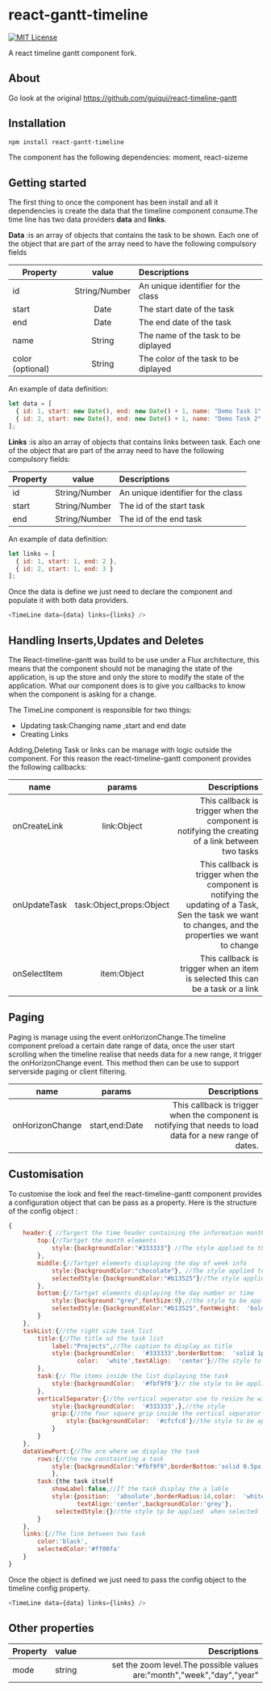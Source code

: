 # react-gantt-timeline

[![MIT License](https://img.shields.io/npm/l/react-list.svg?style=flat-square)](http://opensource.org/licenses/MIT)

A react timeline gantt component fork.

## About

Go look at the original https://github.com/guiqui/react-timeline-gantt

## Installation

```bash
npm install react-gantt-timeline
```

The component has the following dependencies: moment, react-sizeme

## Getting started

The first thing to once the component has been install and all it dependencies is create the data that the timeline component consume.The time line has two data providers **data** and **links**.

**Data** :is an array of objects that contains the task to be shown. Each one of the object that are part of the array need to have the following compulsory fields

| Property         |     value     | Descriptions                         |
| ---------------- | :-----------: | :----------------------------------- |
| id               | String/Number | An unique identifier for the class   |
| start            |     Date      | The start date of the task           |
| end              |     Date      | The end date of the task             |
| name             |    String     | The name of the task to be diplayed  |
| color (optional) |    String     | The color of the task to be diplayed |

An example of data definition:

```javascript
let data = [
  { id: 1, start: new Date(), end: new Date() + 1, name: "Demo Task 1" },
  { id: 2, start: new Date(), end: new Date() + 1, name: "Demo Task 2" }
];
```

**Links** :is also an array of objects that contains links between task. Each one of the object that are part of the array need to have the following compulsory fields:

| Property |     value     | Descriptions                       |
| -------- | :-----------: | :--------------------------------- |
| id       | String/Number | An unique identifier for the class |
| start    | String/Number | The id of the start task           |
| end      | String/Number | The id of the end task             |

An example of data definition:

```javascript
let links = [
  { id: 1, start: 1, end: 2 },
  { id: 2, start: 1, end: 3 }
];
```

Once the data is define we just need to declare the component and populate it with both data providers.

```javascript
<TimeLine data={data} links={links} />
```

## Handling Inserts,Updates and Deletes

The React-timeline-gantt was build to be use under a Flux architecture, this means that the component should not be managing the state of the application, is up the store and only the store to modify the state of the application. What our component does is to give you callbacks to know when the component is asking for a change.

The TimeLine component is responsible for two things:

- Updating task:Changing name ,start and end date
- Creating Links

Adding,Deleting Task or links can be manage with logic outside the component.
For this reason the react-timeline-gantt component provides the following callbacks:

| name         |          params          |                                                                                                                                           Descriptions |
| ------------ | :----------------------: | -----------------------------------------------------------------------------------------------------------------------------------------------------: |
| onCreateLink |       link:Object        |                                                      This callback is trigger when the component is notifying the creating of a link between two tasks |
| onUpdateTask | task:Object,props:Object | This callback is trigger when the component is notifying the updating of a Task, Sen the task we want to changes, and the properties we want to change |
| onSelectItem |       item:Object        |                                                                         This callback is trigger when an item is selected this can be a task or a link |

## Paging

Paging is manage using the event onHorizonChange.The timeline component preload a certain date range of data, once the user start scrolling when the timeline realise that needs data for a new range, it trigger the onHorizonChange event.
This method then can be use to support serverside paging or client filtering.

| name            |     params     |                                                                                               Descriptions |
| --------------- | :------------: | ---------------------------------------------------------------------------------------------------------: |
| onHorizonChange | start,end:Date | This callback is trigger when the component is notifying that needs to load data for a new range of dates. |

## Customisation

To customise the look and feel the react-timeline-gantt component provides a configuration object that can be pass as a property.
Here is the structure of the config object :

```javascript
{
	header:{ //Targert the time header containing the information month/day of the week, day and time.
		top:{//Tartget the month elements
			style:{backgroundColor:"#333333"} //The style applied to the month elements
		},
		middle:{//Tartget elements displaying the day of week info
			style:{backgroundColor:"chocolate"}, //The style applied to the day of week elements
			selectedStyle:{backgroundColor:"#b13525"}//The style applied to the day of week elements when is selected
		},
		bottom:{//Tartget elements displaying the day number or time
			style:{background:"grey",fontSize:9},//the style tp be applied
			selectedStyle:{backgroundColor:"#b13525",fontWeight:  'bold'}//the style tp be applied  when selected
		}
	},
	taskList:{//the right side task list
		title:{//The title od the task list
			label:"Projects",//The caption to display as title
			style:{backgroundColor:  '#333333',borderBottom:  'solid 1px silver',
				   color:  'white',textAlign:  'center'}//The style to be applied to the title
		},
		task:{// The items inside the list diplaying the task
			style:{backgroundColor:  '#fbf9f9'}// the style to be applied
		},
		verticalSeparator:{//the vertical seperator use to resize he width of the task list
			style:{backgroundColor:  '#333333',},//the style
			grip:{//the four square grip inside the vertical separator
				style:{backgroundColor:  '#cfcfcd'}//the style to be applied
			}
		}
	},
	dataViewPort:{//The are where we display the task
		rows:{//the row constainting a task
			style:{backgroundColor:"#fbf9f9",borderBottom:'solid 0.5px #cfcfcd'}
			},
		task:{the task itself
			showLabel:false,//If the task display the a lable
			style:{position:  'absolute',borderRadius:14,color:  'white',
				   textAlign:'center',backgroundColor:'grey'},
			 selectedStyle:{}//the style tp be applied  when selected
		}
	},
	links:{//The link between two task
		color:'black',
		selectedColor:'#ff00fa'
	}
}
```

Once the object is defined we just need to pass the config object to the timeline config property.

```javascript
<TimeLine data={data} links={links} />
```

## Other properties

| Property | value  |                                                           Descriptions |
| -------- | :----: | ---------------------------------------------------------------------: |
| mode     | string | set the zoom level.The possible values are:"month","week","day","year" |  |
